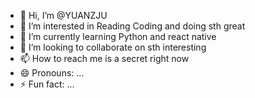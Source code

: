 - 👋 Hi, I’m @YUANZJU
- 👀 I’m interested in Reading Coding and doing sth great
- 🌱 I’m currently learning Python and react native
- 💞️ I’m looking to collaborate on sth interesting
- 📫 How to reach me is a secret right now
- 😄 Pronouns: ...
- ⚡ Fun fact: ...

<!---
YUANZJU/YUANZJU is a ✨ special ✨ repository because its `README.md` (this file) appears on your GitHub profile.
You can click the Preview link to take a look at your changes.
--->
